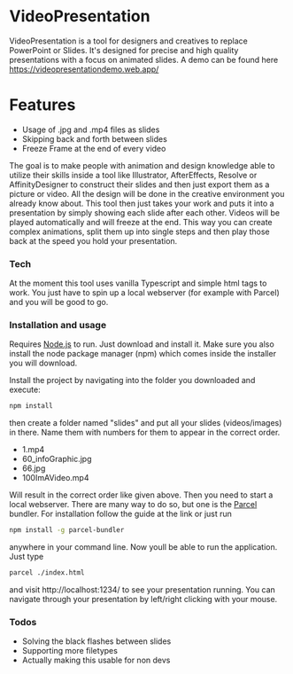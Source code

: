 # VideoPresentation


VideoPresentation is a tool for designers and creatives to replace PowerPoint or Slides. It's designed for precise and high quality presentations with a focus on animated slides.
A demo can be found here https://videopresentationdemo.web.app/
# Features
  - Usage of .jpg and .mp4 files as slides
  - Skipping back and forth between slides
  - Freeze Frame at the end of every video

The goal is to make people with animation and design knowledge able to utilize their skills inside a tool like Illustrator, AfterEffects, Resolve or AffinityDesigner to construct their slides and then just export them as a picture or video. All the design will be done in the creative environment you already know about. This tool then just takes your work and puts it into a presentation by simply showing each slide after each other. Videos will be played automatically and will freeze at the end. This way you can create complex animations, split them up into single steps and then play those back at the speed you hold your presentation.

### Tech

At the moment this tool uses vanilla Typescript and simple html tags to work. You just have to spin up a local webserver (for example with Parcel) and you will be good to go.

### Installation and usage
Requires [Node.js](https://nodejs.org/) to run. Just download and install it. Make sure you also install the node package manager (npm) which comes inside the installer you will download.

Install the project by navigating into the folder you downloaded and execute:
```sh
npm install
```
then create a folder named "slides" and put all your slides (videos/images) in there. Name them with numbers for them to appear in the correct order.
  - 1.mp4
  - 60_infoGraphic.jpg
  - 66.jpg
  - 100ImAVideo.mp4

Will result in the correct order like given above.
Then you need to start a local webserver. There are many way to do so, but one is the [Parcel](https://parceljs.org/getting_started.html) bundler.
For installation follow the guide at the link or just run 
```sh
npm install -g parcel-bundler
```
anywhere in your command line.
Now youll be able to run the application. Just type
```sh
parcel ./index.html
```
and visit http://localhost:1234/ to see your presentation running.
You can navigate through your presentation by left/right clicking with your mouse.

### Todos
 - Solving the black flashes between slides
 - Supporting more filetypes
 - Actually making this usable for non devs
